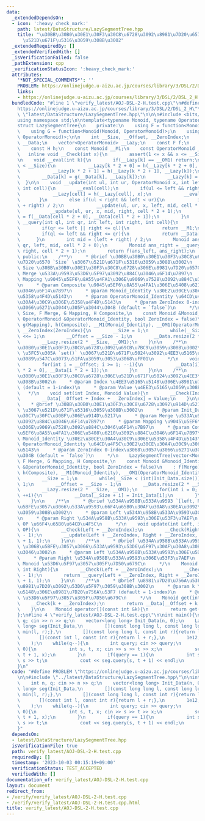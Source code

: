 ```yaml
---
data:
  _extendedDependsOn:
  - icon: ':heavy_check_mark:'
    path: latest/DataStructure/LazySegmentTree.hpp
    title: "\u30BB\u30B0\u30E1\u30F3\u30C8\u6728\u3092\u8981\u7D20\u6570 `Size` \u3067\
      \u521D\u671F\u5316\u3059\u308B\u3002"
  _extendedRequiredBy: []
  _extendedVerifiedWith: []
  _isVerificationFailed: false
  _pathExtension: cpp
  _verificationStatusIcon: ':heavy_check_mark:'
  attributes:
    '*NOT_SPECIAL_COMMENTS*': ''
    PROBLEM: https://onlinejudge.u-aizu.ac.jp/courses/library/3/DSL/2/DSL_2_H
    links:
    - https://onlinejudge.u-aizu.ac.jp/courses/library/3/DSL/2/DSL_2_H
  bundledCode: "#line 1 \"verify_latest/AOJ-DSL-2-H.test.cpp\"\n#define PROBLEM \"\
    https://onlinejudge.u-aizu.ac.jp/courses/library/3/DSL/2/DSL_2_H\"\n\n#line 1\
    \ \"latest/DataStructure/LazySegmentTree.hpp\"\n\n\n#include <bits/stdc++.h>\n\
    using namespace std;\n\ntemplate<typename Monoid, typename OperatorMonoid = Monoid>\n\
    struct LazySegmentTree{\n    private:\n    using F = function<Monoid(Monoid, Monoid)>;\n\
    \    using G = function<Monoid(Monoid, OperatorMonoid)>;\n    using H = function<OperatorMonoid(OperatorMonoid,\
    \ OperatorMonoid)>;\n\n    int __Size, __Offset, __ZeroIndex;\n    vector<Monoid>\
    \ __Data;\n    vector<OperatorMonoid> __Lazy;\n    const F f;\n    const G g;\n\
    \    const H h;\n    const Monoid __M1;\n    const OperatorMonoid __OM1;\n\n \
    \   inline void __Check(int x){\n        assert(1 <= x && x <= __Size);\n    }\n\
    \n    void __eval(int k){\n        if(__Lazy[k] == __OM1) return;\n        if(k\
    \ < __Size){\n            __Lazy[k * 2 + 0] = h(__Lazy[k * 2 + 0], __Lazy[k]);\n\
    \            __Lazy[k * 2 + 1] = h(__Lazy[k * 2 + 1], __Lazy[k]);\n        }\n\
    \        __Data[k] = g(__Data[k], __Lazy[k]);\n        __Lazy[k] = __OM1;\n  \
    \  }\n\n    void __update(int ul, int ur, OperatorMonoid x, int left, int right,\
    \ int cell){\n        __eval(cell);\n        if(ul <= left && right <= ur){\n\
    \            __Lazy[cell] = h(__Lazy[cell], x);\n            __eval(cell);\n \
    \       }\n        else if(ul < right && left < ur){\n            int mid = (left\
    \ + right) / 2;\n            __update(ul, ur, x, left, mid, cell * 2 + 0);\n \
    \           __update(ul, ur, x, mid, right, cell * 2 + 1);\n            __Data[cell]\
    \ = f(__Data[cell * 2 + 0], __Data[cell * 2 + 1]);\n        }\n    }\n\n    Monoid\
    \ __query(int ql, int qr, int left, int right, int cell){\n        __eval(cell);\n\
    \        if(qr <= left || right <= ql){\n            return __M1;\n        }\n\
    \        if(ql <= left && right <= qr){\n            return __Data[cell];\n  \
    \      }\n        int mid = (left + right) / 2;\n        Monoid ans_left = __query(ql,\
    \ qr, left, mid, cell * 2 + 0);\n        Monoid ans_right = __query(ql, qr, mid,\
    \ right, cell * 2 + 1);\n        return f(ans_left, ans_right);\n    }\n\n   \
    \ public:\n    /**\n     * @brief \u30BB\u30B0\u30E1\u30F3\u30C8\u6728\u3092\u8981\
    \u7D20\u6570 `Size` \u3067\u521D\u671F\u5316\u3059\u308B\u3002\n     * @param\
    \ Size \u30BB\u30B0\u30E1\u30F3\u30C8\u6728\u306E\u8981\u7D20\u6570\n     * @param\
    \ Merge \u533A\u9593\u53D6\u5F97\u3092\u884C\u3046\u6F14\u7B97\n     * @param\
    \ Mapping \u9045\u5EF6\u8A55\u4FA1\u306E\u9069\u7528\u3092\u884C\u3046\u6F14\u7B97\
    \n     * @param Composite \u9045\u5EF6\u8A55\u4FA1\u306E\u5408\u6210\u3092\u884C\
    \u3046\u6F14\u7B97\n     * @param Monoid_Identity \u30E2\u30CE\u30A4\u30C9\u306E\
    \u5358\u4F4D\u5143\n     * @param OperatorMonoid_Identity \u64CD\u4F5C\u30E2\u30CE\
    \u30A4\u30C9\u306E\u5358\u4F4D\u5143\n     * @param ZeroIndex 0-index\u3068\u3057\
    \u3066\u6271\u3044\u305F\u3044\u304B (default = `false`)\n     */\n    LazySegmentTree(int\
    \ Size, F Merge, G Mapping, H Composite,\n    const Monoid &Monoid_Identity, const\
    \ OperatorMonoid &OperatorMonoid_Identity, bool ZeroIndex = false)\n    : f(Merge),\
    \ g(Mapping), h(Composite), __M1(Monoid_Identity), __OM1(OperatorMonoid_Identity),\
    \ __ZeroIndex(ZeroIndex){\n        __Size = 1;\n        while(__Size < Size) __Size\
    \ <<= 1;\n        __Offset = __Size - 1;\n        __Data.resize(2 * __Size, __M1);\n\
    \        __Lazy.resize(2 * __Size, __OM1);\n    }\n\n    /**\n     * @brief \u30BB\
    \u30B0\u30E1\u30F3\u30C8\u6728\u3092\u69CB\u7BC9\u3059\u308B\u3002\n     * @attention\
    \ \u5FC5\u305A `set()` \u3067\u521D\u671F\u5024\u3092\u4EE3\u5165\u3057\u3066\u304B\
    \u3089\u547C\u3073\u51FA\u3059\u3053\u3068\uFF01\n     */\n    void build(){\n\
    \        for(int i = __Offset; i >= 1; --i){\n            __Data[i] = f(__Data[i\
    \ * 2 + 0], __Data[i * 2 + 1]);\n        }\n    }\n\n    /**\n     * @brief \u30BB\
    \u30B0\u30E1\u30F3\u30C8\u6728\u306E\u521D\u671F\u5024\u3092\u4EE3\u5165\u3059\
    \u308B\u3002\n     * @param Index \u4EE3\u5165\u5148\u306E\u8981\u7D20\u756A\u53F7\
    \ (default = 1-index)\n     * @param Value \u4EE3\u5165\u3059\u308B\u5024\n  \
    \   */\n    void set(int Index, Monoid Value){\n        __Check(Index + __ZeroIndex);\n\
    \        __Data[__Offset + Index + __ZeroIndex] = Value;\n    }\n\n    /**\n \
    \    * @brief \u30BB\u30B0\u30E1\u30F3\u30C8\u6728\u3092\u914D\u5217 `Init_Data`\
    \ \u3067\u521D\u671F\u5316\u3059\u308B\u3002\n     * @param Init_Data \u521D\u671F\
    \u30C7\u30FC\u30BF\u306E\u914D\u5217\n     * @param Merge \u533A\u9593\u53D6\u5F97\
    \u3092\u884C\u3046\u6F14\u7B97\n     * @param Mapping \u9045\u5EF6\u8A55\u4FA1\
    \u306E\u9069\u7528\u3092\u884C\u3046\u6F14\u7B97\n     * @param Composite \u9045\
    \u5EF6\u8A55\u4FA1\u306E\u5408\u6210\u3092\u884C\u3046\u6F14\u7B97\n     * @param\
    \ Monoid_Identity \u30E2\u30CE\u30A4\u30C9\u306E\u5358\u4F4D\u5143\n     * @param\
    \ OperatorMonoid_Identity \u64CD\u4F5C\u30E2\u30CE\u30A4\u30C9\u306E\u5358\u4F4D\
    \u5143\n     * @param ZeroIndex 0-index\u3068\u3057\u3066\u6271\u3044\u305F\u3044\
    \u304B (default = `false`)\n     */\n    LazySegmentTree(vector<Monoid> &Init_Data,\
    \ F Merge, G Mapping, H Composite,\n    const Monoid &Monoid_Identity, const OperatorMonoid\
    \ &OperatorMonoid_Identity, bool ZeroIndex = false)\n    : f(Merge), g(Mapping),\
    \ h(Composite), __M1(Monoid_Identity), __OM1(OperatorMonoid_Identity), __ZeroIndex(ZeroIndex){\n\
    \        __Size = 1;\n        while(__Size < (int)Init_Data.size()) __Size <<=\
    \ 1;\n        __Offset = __Size - 1;\n        __Data.resize(2 * __Size, __M1);\n\
    \        __Lazy.resize(2 * __Size, __OM1);\n        for(int i = 0; i < (int)Init_Data.size();\
    \ ++i){\n            __Data[__Size + i] = Init_Data[i];\n        }\n        build();\n\
    \    }\n\n    /**\n     * @brief \u534A\u958B\u533A\u9593 `[left, Right)` \u306B\
    \u5BFE\u3057\u3066\u533A\u9593\u66F4\u65B0\u30AF\u30A8\u30EA\u3092\u51E6\u7406\
    \u3059\u308B\u3002\n     * @param Left \u534A\u958B\u533A\u9593\u306E\u5DE6\u7AEF\
    \n     * @param Right \u534A\u958B\u533A\u9593\u306E\u53F3\u7AEF\n     * @param\
    \ OP \u66F4\u65B0\u64CD\u4F5C\n     */\n    void update(int Left, int Right, OperatorMonoid\
    \ OP){\n        __Check(Left + __ZeroIndex);\n        __Check(Right + __ZeroIndex\
    \ - 1);\n        __update(Left + __ZeroIndex, Right + __ZeroIndex, OP, 1, __Size\
    \ + 1, 1);\n    }\n\n    /**\n     * @brief \u534A\u958B\u533A\u9593 `[Left, Right)`\
    \ \u306B\u5BFE\u3057\u3066\u533A\u9593\u53D6\u5F97\u30AF\u30A8\u30EA\u3092\u884C\
    \u3046\u3002\n     * @param Left \u534A\u958B\u533A\u9593\u306E\u5DE6\u7AEF\n\
    \     * @param Right \u534A\u958B\u533A\u9593\u306E\u53F3\u7AEF\n     * @return\
    \ Monoid \u53D6\u5F97\u3057\u305F\u7D50\u679C\n     */\n    Monoid query(int Left,\
    \ int Right){\n        __Check(Left + __ZeroIndex);\n        __Check(Right + __ZeroIndex\
    \ - 1);\n        return __query(Left + __ZeroIndex, Right + __ZeroIndex, 1, __Size\
    \ + 1, 1);\n    }\n\n    /**\n     * @brief \u8981\u7D20\u756A\u53F7 `k` \u306E\
    \u8981\u7D20\u3092\u53D6\u5F97\u3059\u308B\u3002\n     * @param k \u53D6\u5F97\
    \u5148\u306E\u8981\u7D20\u756A\u53F7 (default = 1-index)\n     * @return Monoid\
    \ \u53D6\u5F97\u3057\u305F\u7D50\u679C\n     */\n    Monoid get(int k){\n    \
    \    __Check(k + __ZeroIndex);\n        return __Data[__Offset + k + __ZeroIndex];\n\
    \    }\n\n    Monoid operator[](const int &k){\n        return get(k);\n    }\n\
    };\n#line 4 \"verify_latest/AOJ-DSL-2-H.test.cpp\"\n\nint main(){\n    int n,\
    \ q; cin >> n >> q;\n    vector<long long> Init_Data(n, 0);\n    LazySegmentTree<long\
    \ long> seg(Init_Data,\n        [](const long long l, const long long r){return\
    \ min(l, r);},\n        [](const long long l, const int r){return l + r;},\n \
    \       [](const int l, const int r){return l + r;},\n        1e12, 0, true\n\
    \    );\n    while(q--){\n        int query; cin >> query;\n        if(query ==\
    \ 0){\n            int s, t, x; cin >> s >> t >> x;\n            seg.update(s,\
    \ t + 1, x);\n        }\n        if(query == 1){\n            int s, t; cin >>\
    \ s >> t;\n            cout << seg.query(s, t + 1) << endl;\n        }\n    }\n\
    }\n"
  code: "#define PROBLEM \"https://onlinejudge.u-aizu.ac.jp/courses/library/3/DSL/2/DSL_2_H\"\
    \n\n#include \"../latest/DataStructure/LazySegmentTree.hpp\"\n\nint main(){\n\
    \    int n, q; cin >> n >> q;\n    vector<long long> Init_Data(n, 0);\n    LazySegmentTree<long\
    \ long> seg(Init_Data,\n        [](const long long l, const long long r){return\
    \ min(l, r);},\n        [](const long long l, const int r){return l + r;},\n \
    \       [](const int l, const int r){return l + r;},\n        1e12, 0, true\n\
    \    );\n    while(q--){\n        int query; cin >> query;\n        if(query ==\
    \ 0){\n            int s, t, x; cin >> s >> t >> x;\n            seg.update(s,\
    \ t + 1, x);\n        }\n        if(query == 1){\n            int s, t; cin >>\
    \ s >> t;\n            cout << seg.query(s, t + 1) << endl;\n        }\n    }\n\
    }"
  dependsOn:
  - latest/DataStructure/LazySegmentTree.hpp
  isVerificationFile: true
  path: verify_latest/AOJ-DSL-2-H.test.cpp
  requiredBy: []
  timestamp: '2023-10-03 00:15:19+09:00'
  verificationStatus: TEST_ACCEPTED
  verifiedWith: []
documentation_of: verify_latest/AOJ-DSL-2-H.test.cpp
layout: document
redirect_from:
- /verify/verify_latest/AOJ-DSL-2-H.test.cpp
- /verify/verify_latest/AOJ-DSL-2-H.test.cpp.html
title: verify_latest/AOJ-DSL-2-H.test.cpp
---
```


